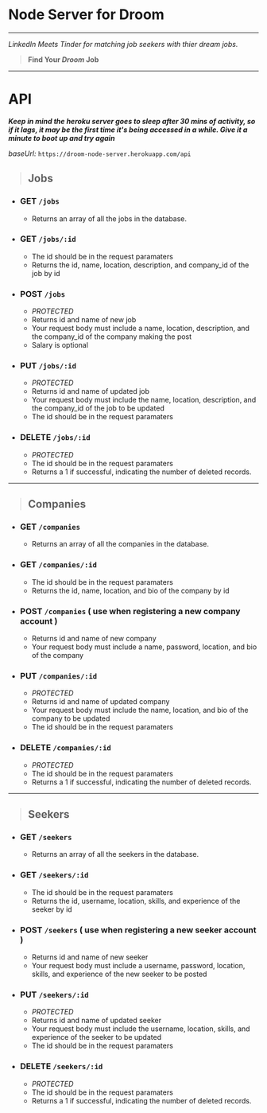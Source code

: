 # Node Server for Droom
-----------------------------------------
*LinkedIn Meets Tinder for matching job seekers with thier dream jobs.*

> **Find Your _Droom_ Job**
-----------------------------------------

# **API**

**_Keep in mind the heroku server goes to sleep after 30 mins of activity, so if it lags, it may be the first time it's being accessed in a while. Give it a minute to boot up and try again_**

*baseUrl:*  `https://droom-node-server.herokuapp.com/api`

> ## Jobs

  - ### **GET** `/jobs`
    - Returns an array of all the jobs in the database.
  
  - ### **GET** `/jobs/:id`
    - The id should be in the request paramaters
    - Returns the id, name, location, description, and company_id of the job by id

  - ### **POST** `/jobs`
    - *PROTECTED*
    - Returns id and name of new job
    - Your request body must include a name, location, description, and the company_id of the company making the post
    - Salary is optional

  - ### **PUT** `/jobs/:id`
    - *PROTECTED*
    - Returns id and name of updated job
    - Your request body must include the name, location, description, and the company_id of the job to be updated
    - The id should be in the request paramaters

  - ### **DELETE** `/jobs/:id`
    - *PROTECTED*
    - The id should be in the request paramaters
    - Returns a 1 if successful, indicating the number of deleted records.

--------
> ## Companies

  - ### **GET** `/companies`
    - Returns an array of all the companies in the database.
  
  - ### **GET** `/companies/:id`
    - The id should be in the request paramaters
    - Returns the id, name, location, and bio of the company by id

  - ### **POST** `/companies` ( use when registering a new company account )
    - Returns id and name of new company
    - Your request body must include a name, password, location, and bio of the company

  - ### **PUT** `/companies/:id`
    - *PROTECTED*
    - Returns id and name of updated company
    - Your request body must include the name, location, and bio of the company to be updated
    - The id should be in the request paramaters

  - ### **DELETE** `/companies/:id`
    - *PROTECTED*
    - The id should be in the request paramaters
    - Returns a 1 if successful, indicating the number of deleted records.

--------

> ## Seekers

  - ### **GET** `/seekers`
    - Returns an array of all the seekers in the database.
  
  - ### **GET** `/seekers/:id`
    - The id should be in the request paramaters
    - Returns the id, username, location, skills, and experience of the seeker by id

  - ### **POST** `/seekers` ( use when registering a new seeker account )
    - Returns id and name of new seeker
    - Your request body must include a username, password, location, skills, and experience of the new seeker to be posted

  - ### **PUT** `/seekers/:id`
    - *PROTECTED*
    - Returns id and name of updated seeker
    - Your request body must include the username, location, skills, and experience of the seeker to be updated
    - The id should be in the request paramaters

  - ### **DELETE** `/seekers/:id`
    - *PROTECTED*
    - The id should be in the request paramaters
    - Returns a 1 if successful, indicating the number of deleted records.